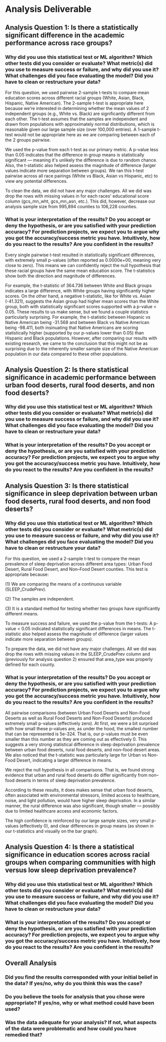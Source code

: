 # Analysis Deliverable

## Analysis Question 1: Is there a statistically significant difference in the academic performance across race groups? 

### Why did you use this statistical test or ML algorithm? Which other tests did you consider or evaluate? What metric(s) did you use to measure success or failure, and why did you use it? What challenges did you face evaluating the model? Did you have to clean or restructure your data?

For this question, we used pairwise 2-sample t-tests to compare mean education scores across different racial groups (White, Asian, Black, Hispanic, Native American). The 2-sample t-test is appropriate here because we’re interested in determining whether the mean values of 2 independent groups (e.g., White vs. Black) are significantly different from each other. The t-test assumes that the samples are independent and drawn from populations with approximately normal distributions, which is reasonable given our large sample size (over 100,000 entries). A 1-sample t-test would not be appropriate here as we are comparing between each of the 2 groups pairwise.

We used the p-value from each t-test as our primary metric. A p-value less than 0.05 indicates that the difference in group means is statistically significant — meaning it's unlikely the difference is due to random chance. Also, the t-statistic also helped assess the magnitude of difference (larger values indicate more separation between groups). We ran this t-test pairwise across all race pairings (White vs Black, Asian vs Hispanic, etc) to view any potential differences. 

To clean the data, we did not have any major challenges. All we did was drop the rows with missing values in for each races' educational score column (gcs_mn_wht, gcs_mn_asn, etc.). This did, however, decrease our analysis sample size from 995,894 counties to 106,228 counties.

### What is your interpretation of the results? Do you accept or deny the hypothesis, or are you satisfied with your prediction accuracy? For prediction projects, we expect you to argue why you got the accuracy/success metric you have. Intuitively, how do you react to the results? Are you confident in the results?

Every single pairwise t-test resulted in statistically significant differences, with extremely small p-values (often reported as 0.0000e+00, meaning very close to zero). This means we can confidently reject the null hypothesis that these racial groups have the same mean education score. The t-statistics show both the direction and magnitude of differences. 

For example, the t-statistic of 364.736 between White and Black groups indicates a large difference, with White groups having significantly higher scores. On the other hand, a negative t-statistic, like for White vs. Asian (-41.321), suggests the Asian group had higher mean scores than the White group, both with statistically significant scores supported with a p-value < 0.05. These results to us make sense, but we found a couple statistics particularly surprising. For example, the t-statistic between Hispanic vs Native American being -31.568 and between Black vs Native American being -98.411, both insinuating that Native Americans are scoring statistically higher (supported by our p-values lower than 0.05) than Hispanic and Black populations. However, after comparing our results with existing research, we came to the conclusion that this might not be as surprising due to the inherently smaller sample size of the Native American population in our data compared to these other populations.

## Analysis Question 2: Is there statistical significance in academic performance between urban food deserts, rural food deserts, and non food deserts?

### Why did you use this statistical test or ML algorithm? Which other tests did you consider or evaluate? What metric(s) did you use to measure success or failure, and why did you use it? What challenges did you face evaluating the model? Did you have to clean or restructure your data?

### What is your interpretation of the results? Do you accept or deny the hypothesis, or are you satisfied with your prediction accuracy? For prediction projects, we expect you to argue why you got the accuracy/success metric you have. Intuitively, how do you react to the results? Are you confident in the results?

## Analysis Question 3: Is there statistical significance in sleep deprivation between urban food deserts, rural food deserts, and non food deserts?

### Why did you use this statistical test or ML algorithm? Which other tests did you consider or evaluate? What metric(s) did you use to measure success or failure, and why did you use it? What challenges did you face evaluating the model? Did you have to clean or restructure your data?

For this question, we used a 2-sample t-test to compare the mean prevalence of sleep deprivation across different area types: Urban Food Desert, Rural Food Desert, and Non–Food Desert counties. This test is appropriate because:

(1) We are comparing the means of a continuous variable (SLEEP_CrudePrev).

(2) The samples are independent.

(3) It is a standard method for testing whether two groups have significantly different means.

To measure success and failure, we used the p-value from the t-tests:
A p-value < 0.05 indicated statistically significant differences in means. The t-statistic also helped assess the magnitude of difference (larger values indicate more separation between groups).

To prepare the data, we did not have any major challenges. All we did was drop the rows with missing values in the SLEEP_CrudePrev column and (previously for analysis question 2) ensured that area_type was properly defined for each county.

### What is your interpretation of the results? Do you accept or deny the hypothesis, or are you satisfied with your prediction accuracy? For prediction projects, we expect you to argue why you got the accuracy/success metric you have. Intuitively, how do you react to the results? Are you confident in the results?

All pairwise comparisons (between Urban Food Deserts and Non-Food Deserts as well as Rural Food Deserts and Non-Food Deserts) produced extremely small p-values (effectively zero). At first, we were a bit surprised with how small these p-values are, as under the hood, the smallest number that can be represented is 5e-324. That is, our p-values must be even smaller than this number as they are coming out as effectively 0. This suggests a very strong statistical difference in sleep deprivation prevalence between urban food deserts, rural food deserts, and non–food desert areas. We also noticed that the t-statistic was particularly large for Urban vs Non-Food Desert, indicating a larger difference in means.

We reject the null hypothesis in all comparisons. That is, we found strong evidence that urban and rural food deserts do differ significantly from non–food deserts in terms of sleep deprivation prevalence.

According to these results, it does makes sense that urban food deserts, often associated with environmental stressors, limited access to healthcare, noise, and light pollution, would have higher sleep deprivation. In a similar manner, the rural difference was also significant, though smaller — possibly due to limited healthcare access and economic factors.

The high confidence is reinforced by our large sample sizes, very small p-values (effectively 0), and clear differences in group means (as shown in our t-statistics and visually on the bar graph).

## Analysis Question 4: Is there a statistical significance in education scores across racial groups when comparing communities with high versus low sleep deprivation prevalence?

### Why did you use this statistical test or ML algorithm? Which other tests did you consider or evaluate? What metric(s) did you use to measure success or failure, and why did you use it? What challenges did you face evaluating the model? Did you have to clean or restructure your data?

### What is your interpretation of the results? Do you accept or deny the hypothesis, or are you satisfied with your prediction accuracy? For prediction projects, we expect you to argue why you got the accuracy/success metric you have. Intuitively, how do you react to the results? Are you confident in the results?

## Overall Analysis
### Did you find the results corresponded with your initial belief in the data? If yes/no, why do you think this was the case?

### Do you believe the tools for analysis that you chose were appropriate? If yes/no, why or what method could have been used?

### Was the data adequate for your analysis? If not, what aspects of the data were problematic and how could you have remedied that?


